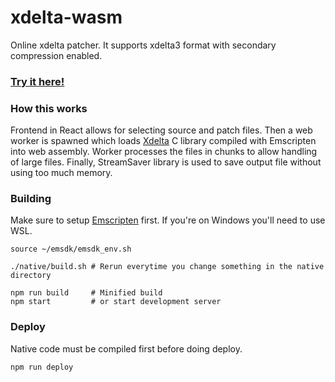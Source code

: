 # xdelta-wasm

Online xdelta patcher. It supports xdelta3 format with secondary compression enabled.

### [Try it here!](https://kotcrab.github.io/xdelta-wasm/)

### How this works

Frontend in React allows for selecting source and patch files.
Then a web worker is spawned which loads [Xdelta](https://github.com/jmacd/xdelta) C library compiled with Emscripten into web assembly.
Worker processes the files in chunks to allow handling of large files. Finally, StreamSaver library is used to save output file without using
too much memory.

### Building

Make sure to setup [Emscripten](https://emscripten.org/docs/getting_started/downloads.html) first. If you're on Windows you'll need to use WSL.

```
source ~/emsdk/emsdk_env.sh

./native/build.sh # Rerun everytime you change something in the native directory

npm run build     # Minified build
npm start         # or start development server
```

### Deploy

Native code must be compiled first before doing deploy.

```
npm run deploy
```
